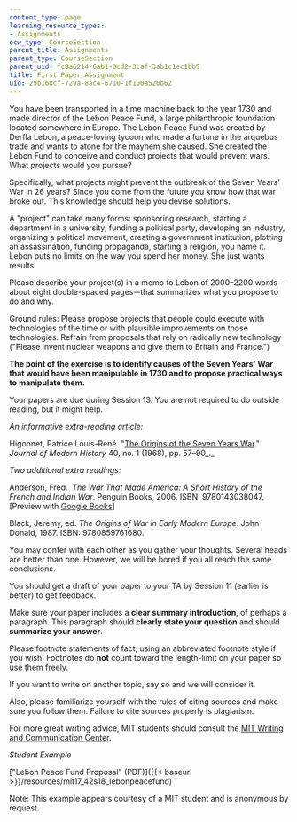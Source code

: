 ```yaml
---
content_type: page
learning_resource_types:
- Assignments
ocw_type: CourseSection
parent_title: Assignments
parent_type: CourseSection
parent_uid: fc8a6214-6ab1-0cd2-3caf-3ab1c1ec1bb5
title: First Paper Assignment
uid: 29b168cf-729a-8ac4-6710-1f100a520b62
---
```


You have been transported in a time machine back to the year 1730 and made director of the Lebon Peace Fund, a large philanthropic foundation located somewhere in Europe. The Lebon Peace Fund was created by Derfla Lebon, a peace-loving tycoon who made a fortune in the arquebus trade and wants to atone for the mayhem she caused. She created the Lebon Fund to conceive and conduct projects that would prevent wars. What projects would you pursue?

Specifically, what projects might prevent the outbreak of the Seven Years' War in 26 years? Since you come from the future you know how that war broke out. This knowledge should help you devise solutions.

A "project" can take many forms: sponsoring research, starting a department in a university, funding a political party, developing an industry, organizing a political movement, creating a government institution, plotting an assassination, funding propaganda, starting a religion, you name it. Lebon puts no limits on the way you spend her money. She just wants results.

Please describe your project(s) in a memo to Lebon of 2000–2200 words--about eight double-spaced pages--that summarizes what you propose to do and why.

Ground rules: Please propose projects that people could execute with technologies of the time or with plausible improvements on those technologies. Refrain from proposals that rely on radically new technology ("Please invent nuclear weapons and give them to Britain and France.")

**The point of the exercise is to identify causes of the Seven Years' War that would have been manipulable in 1730 and to propose practical ways to manipulate them.**

Your papers are due during Session 13. You are not required to do outside reading, but it might help.

_An informative extra-reading article:_

Higonnet, Patrice Louis-René. "[The Origins of the Seven Years War](https://www.journals.uchicago.edu/doi/10.1086/240165)." _Journal of Modern History_ 40, no. 1 (1968), pp. 57–90_._

_Two additional extra readings:_

Anderson, Fred.  _The War That Made America: A Short History of the French and Indian War_. Penguin Books, 2006. ISBN: 9780143038047. \[Preview with [Google Books](https://books.google.com/books?id=z1VgZ1qM-NQC&pg=PAfrontcover#v=onepage&q&f=false)\]

Black, Jeremy, ed. _The Origins of War in Early Modern Europe_. John Donald, 1987. ISBN: 9780859761680. 

You may confer with each other as you gather your thoughts. Several heads are better than one. However, we will be bored if you all reach the same conclusions.

You should get a draft of your paper to your TA by Session 11 (earlier is better) to get feedback.

Make sure your paper includes a **clear summary introduction**, of perhaps a paragraph. This paragraph should **clearly state your question** and should **summarize your answer**.

Please footnote statements of fact, using an abbreviated footnote style if you wish. Footnotes do **not** count toward the length-limit on your paper so use them freely.

If you want to write on another topic, say so and we will consider it.

Also, please familiarize yourself with the rules of citing sources and make sure you follow them. Failure to cite sources properly is plagiarism.

For more great writing advice, MIT students should consult the [MIT Writing and Communication Center](https://cmsw.mit.edu/writing-and-communication-center/).

_Student Example_

["Lebon Peace Fund Proposal" (PDF)]({{< baseurl >}}/resources/mit17_42s18_lebonpeacefund)

Note: This example appears courtesy of a MIT student and is anonymous by request.
